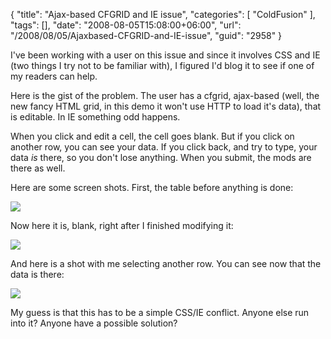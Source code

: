 {
	"title": "Ajax-based CFGRID and IE issue",
	"categories": [
		"ColdFusion"
	],
	"tags": [],
	"date": "2008-08-05T15:08:00+06:00",
	"url": "/2008/08/05/Ajaxbased-CFGRID-and-IE-issue",
	"guid": "2958"
}

I've been working with a user on this issue and since it involves CSS and IE (two things I try not to be familiar with), I figured I'd blog it to see if one of my readers can help.

Here is the gist of the problem. The user has a cfgrid, ajax-based (well, the new fancy HTML grid, in this demo it won't use HTTP to load it's data), that is editable. In IE something odd happens. 

When you click and edit a cell, the cell goes blank. But if you click on another row, you can see your data. If you click back, and try to type, your data <i>is</i> there, so you don't lose anything. When you submit, the mods are there as well.

Here are some screen shots. First, the table before anything is done:

<img src="https://static.raymondcamden.com/images//Picture 116.png">

Now here it is, blank, right after I finished modifying it:

<img src="https://static.raymondcamden.com/images/cfjedi//Picture 27.png">

And here is a shot with me selecting another row. You can see now that the data is there:

<img src="https://static.raymondcamden.com/images/cfjedi//Picture 35.png">

My guess is that this has to be a simple CSS/IE conflict. Anyone else run into it? Anyone have a possible solution?